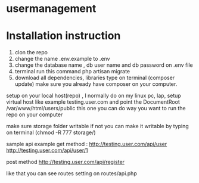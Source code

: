 # usermanagement

Installation instruction 
=============================
1. clon the repo
2. change the name .env.example to .env
3. change the database name , db user name and db password on .env file
4. terminal run this command php artisan migrate
5. download all dependencies, libraries type on terminal (composer update) make sure you already have composer on your computer.



setup on your local host(repo) , I normally  do on my linux  pc, lap, setup virtual host like example testing.user.com and point the DocumentRoot	/var/www/html/users/public this one you can do way you want to run the repo on your computer  

make sure storage folder writable if not you can make it writable by typing on terminal (chmod -R 777  storage/)

sample api example get method : http://testing.user.com/api/user
http://testing.user.com/api/user/1

post method http://testing.user.com/api/register

like that you can see routes setting  on routes/api.php






